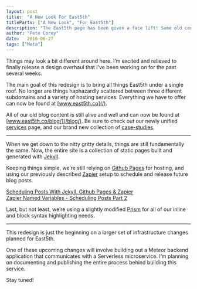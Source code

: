 ```yaml
---
layout: post
title:  "A New Look For East5th"
titleParts: ["A New Look", "For East5th"]
description: "The East5th page has been given a face lift! Same old content, fresh new look."
author: "Pete Corey"
date:   2016-06-27
tags: ["Meta"]
---
```


Things may look a bit different around here. I’m excited and relieved to finally release a design overhaul that I’ve been working on for the past several weeks.

The main goal of this redesign is to bring all things East5th under a single roof. No longer are things haphazardly scattered between three different subdomains and a variety of hosting services. Everything we have to offer can now be found at [www.east5th.co](/).

All of our old blog content is still alive and well and can now be found at [www.east5th.co/blog/](/blog/). Be sure to check out our newly unified [services](/services) page, and our brand new collection of [case-studies](/our-work).

<hr/>

When we get down to the nitty gritty details, things are still fundamentally the same. Now, the entire site is a collection of static pages built and generated with [Jekyll](https://jekyllrb.com/).

Keeping things simple, we’re still relying on [Github Pages](https://pages.github.com/) for hosting, and using our previously described [Zapier](https://zapier.com/app/explore) setup to schedule and release future blog posts.

[Scheduling Posts With Jekyll, Github Pages & Zapier](/blog/2014/12/29/scheduling-posts-with-jekyll-github-pages-and-zapier/)<br/>
[Zapier Named Variables - Scheduling Posts Part 2](/blog/2015/01/05/zapier-named-variables-scheduling-posts-part-2/)

Last, but not least, we’re using a slightly modified [Prism](http://prismjs.com/index.html) for all of our inline and block syntax highlighting needs.

<hr/>

This redesign is just the beginning on a larger set of infrastructure changes planned for East5th.

One of these upcoming changes will involve building out a Meteor backend application that communicates with a Serverless microservice. I’m planning on documenting and publishing the entire process behind building this service.

Stay tuned!
